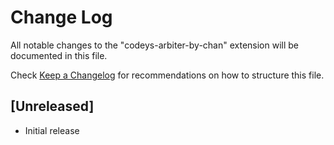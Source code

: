 # Change Log

All notable changes to the "codeys-arbiter-by-chan" extension will be documented in this file.

Check [Keep a Changelog](http://keepachangelog.com/) for recommendations on how to structure this file.

## [Unreleased]

- Initial release
